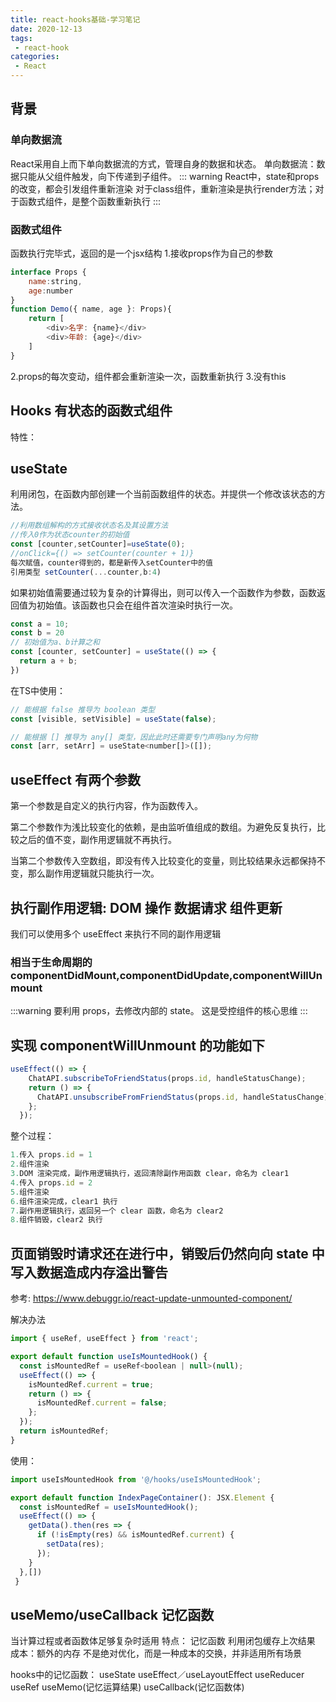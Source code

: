 ```yaml
---
title: react-hooks基础-学习笔记
date: 2020-12-13
tags:
 - react-hook
categories: 
 - React
---
```


## 背景

### 单向数据流

React采用自上而下单向数据流的方式，管理自身的数据和状态。
单向数据流：数据只能从父组件触发，向下传递到子组件。
::: warning
React中，state和props的改变，都会引发组件重新渲染
对于class组件，重新渲染是执行render方法；对于函数式组件，是整个函数重新执行
:::



### 函数式组件
函数执行完毕式，返回的是一个jsx结构
1.接收props作为自己的参数

```javascript
interface Props {
    name:string,
    age:number
}
function Demo({ name, age }: Props){
    return [
        <div>名字: {name}</div>
        <div>年龄: {age}</div>
    ]
}
```

2.props的每次变动，组件都会重新渲染一次，函数重新执行
3.没有this

## Hooks 有状态的函数式组件
特性：
## useState
利用闭包，在函数内部创建一个当前函数组件的状态。并提供一个修改该状态的方法。

```javaScript
//利用数组解构的方式接收状态名及其设置方法
//传入0作为状态counter的初始值
const [counter,setCounter]=useState(0);
//onClick={() => setCounter(counter + 1)}
每次赋值，counter得到的，都是新传入setCounter中的值
引用类型 setCounter(...counter,b:4)
```

如果初始值需要通过较为复杂的计算得出，则可以传入一个函数作为参数，函数返回值为初始值。该函数也只会在组件首次渲染时执行一次。

```javaScript
const a = 10;
const b = 20
// 初始值为a、b计算之和
const [counter, setCounter] = useState(() => {
  return a + b;
})
```

在TS中使用：

```javaScript
// 能根据 false 推导为 boolean 类型
const [visible, setVisible] = useState(false);

// 能根据 [] 推导为 any[] 类型，因此此时还需要专门声明any为何物
const [arr, setArr] = useState<number[]>([]);
```
## useEffect 有两个参数

第一个参数是自定义的执行内容，作为函数传入。

第二个参数作为浅比较变化的依赖，是由监听值组成的数组。为避免反复执行，比较之后的值不变，副作用逻辑就不再执行。

当第二个参数传入空数组，即没有传入比较变化的变量，则比较结果永远都保持不变，那么副作用逻辑就只能执行一次。

## 执行副作用逻辑: DOM 操作 数据请求 组件更新

我们可以使用多个 useEffect 来执行不同的副作用逻辑

### 相当于生命周期的 componentDidMount,componentDidUpdate,componentWillUnmount

:::warning
要利用 props，去修改内部的 state。
这是受控组件的核心思维
:::

## 实现 componentWillUnmount 的功能如下

```javaScript
useEffect(() => {
    ChatAPI.subscribeToFriendStatus(props.id, handleStatusChange);
    return () => {
      ChatAPI.unsubscribeFromFriendStatus(props.id, handleStatusChange);
    };
  });
```

整个过程：

```javaScript
1.传入 props.id = 1
2.组件渲染
3.DOM 渲染完成，副作用逻辑执行，返回清除副作用函数 clear，命名为 clear1
4.传入 props.id = 2
5.组件渲染
6.组件渲染完成，clear1 执行
7.副作用逻辑执行，返回另一个 clear 函数，命名为 clear2
8.组件销毁，clear2 执行
```

## 页面销毁时请求还在进行中，销毁后仍然向向 state 中写入数据造成内存溢出警告

参考:
https://www.debuggr.io/react-update-unmounted-component/

解决办法

```javaScript
import { useRef, useEffect } from 'react';

export default function useIsMountedHook() {
  const isMountedRef = useRef<boolean | null>(null);
  useEffect(() => {
    isMountedRef.current = true;
    return () => {
      isMountedRef.current = false;
    };
  });
  return isMountedRef;
}
```

使用：

```javaScript
import useIsMountedHook from '@/hooks/useIsMountedHook';

export default function IndexPageContainer(): JSX.Element {
  const isMountedRef = useIsMountedHook();
  useEffect(() => {
    getData().then(res => {
      if (!isEmpty(res) && isMountedRef.current) {
        setData(res);
      });
    }
  },[])
 }
```
## useMemo/useCallback 记忆函数
当计算过程或者函数体足够复杂时适用
特点：
记忆函数 利用闭包缓存上次结果
成本：额外的内存
不是绝对优化，而是一种成本的交换，并非适用所有场景

hooks中的记忆函数：
useState useEffect／useLayoutEffect useReducer useRef useMemo(记忆运算结果) useCallback(记忆函数体)

